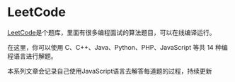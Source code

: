 <!--
 * @Description: In User Settings Edit
 * @Author: your name
 * @Date: 2019-08-16 19:08:14
 * @LastEditTime: 2019-08-17 15:02:22
 * @LastEditors: Please set LastEditors
 -->
# LeetCode

[LeetCode](https://leetcode-cn.com/)是个题库，里面有很多编程面试的算法题目，可以在线编译运行。

在这里，你可以使用 C、C++、Java、Python、PHP、JavaScript 等共 14 种编程语言进行解题。

本系列文章会记录自己使用JavaScript语言去解答每道题的过程，持续更新